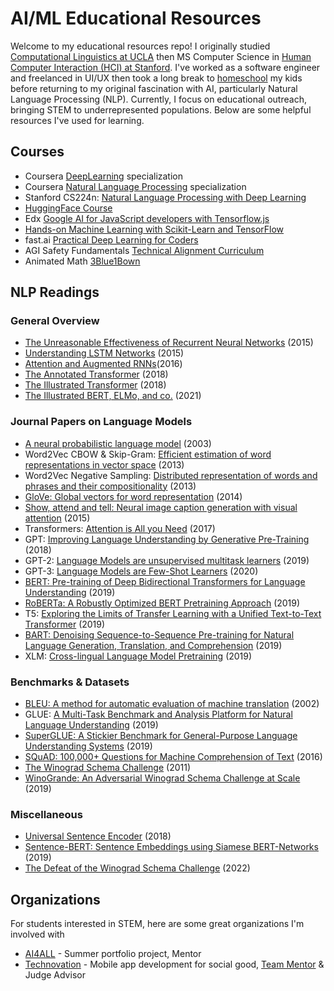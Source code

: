 # AI/ML Educational Resources

Welcome to my educational resources repo! I originally studied [Computational Linguistics at UCLA](https://linguistics.ucla.edu/) then MS Computer Science in [Human Computer Interaction (HCI) at Stanford](https://hci.stanford.edu/). I've worked as a software engineer and freelanced in UI/UX then took a long break to [homeschool](https://www.cheng2.com/blog/) my kids before returning to my original fascination with AI, particularly Natural Language Processing (NLP). Currently, I focus on educational outreach, bringing STEM to underrepresented populations. Below are some helpful resources I've used for learning.

## Courses
- Coursera [DeepLearning](https://www.coursera.org/specializations/deep-learning) specialization 
- Coursera [Natural Language Processing](https://www.coursera.org/specializations/natural-language-processing) specialization
- Stanford CS224n: [Natural Language Processing with Deep Learning](http://web.stanford.edu/class/cs224n/)
- [HuggingFace Course](https://huggingface.co/course)
- Edx [Google AI for JavaScript developers with Tensorflow.js](https://www.edx.org/course/google-ai-for-javascript-developers-with-tensorflowjs)
- [Hands-on Machine Learning with Scikit-Learn and TensorFlow](https://github.com/ageron/handson-ml)
- fast.ai [Practical Deep Learning for Coders](https://course.fast.ai/)
- AGI Safety Fundamentals [Technical Alignment Curriculum](https://www.eacambridge.org/technical-alignment-curriculum)
- Animated Math [3Blue1Bown](https://www.3blue1brown.com/)

## NLP Readings
### General Overview
- [The Unreasonable Effectiveness of Recurrent Neural Networks](http://karpathy.github.io/2015/05/21/rnn-effectiveness/) (2015)
- [Understanding LSTM Networks](https://colah.github.io/posts/2015-08-Understanding-LSTMs/) (2015)
- [Attention and Augmented RNNs](https://distill.pub/2016/augmented-rnns/)(2016)
- [The Annotated Transformer](http://nlp.seas.harvard.edu/2018/04/03/attention.html) (2018)
- [The Illustrated Transformer](https://jalammar.github.io/illustrated-transformer/) (2018)
- [The Illustrated BERT, ELMo, and co.](http://jalammar.github.io/illustrated-bert/) (2021)

### Journal Papers on Language Models
- [A neural probabilistic language model](https://www.semanticscholar.org/paper/A-Neural-Probabilistic-Language-Model-Bengio-Ducharme/6c2b28f9354f667cd5bd07afc0471d8334430da7) (2003)
- Word2Vec CBOW & Skip-Gram: [Efficient estimation of word representations in vector space](https://arxiv.org/abs/1301.3781) (2013)
- Word2Vec Negative Sampling: [Distributed representation of words and phrases and their compositionality](https://arxiv.org/abs/1310.4546) (2013)	
- [GloVe: Global vectors for word representation](https://www.semanticscholar.org/paper/GloVe%3A-Global-Vectors-for-Word-Representation-Pennington-Socher/f37e1b62a767a307c046404ca96bc140b3e68cb5) (2014)
- [Show, attend and tell: Neural image caption generation with visual attention](https://arxiv.org/abs/1502.03044) (2015)
- Transformers: [Attention is All you Need](https://arxiv.org/abs/1706.03762) (2017)
- GPT: [Improving Language Understanding by Generative Pre-Training](https://cdn.openai.com/research-covers/language-unsupervised/language_understanding_paper.pdf) (2018)
- GPT-2: [Language Models are unsupervised multitask learners](https://cdn.openai.com/better-language-models/language_models_are_unsupervised_multitask_learners.pdf) (2019)
- GPT-3: [Language Models are Few-Shot Learners](https://arxiv.org/abs/2005.14165) (2020)
- [BERT: Pre-training of Deep Bidirectional Transformers for Language Understanding](https://arxiv.org/abs/1810.04805) (2019)
- [RoBERTa: A Robustly Optimized BERT Pretraining Approach](https://arxiv.org/abs/1907.11692) (2019)
- T5: [Exploring the Limits of Transfer Learning with a Unified Text-to-Text Transformer](https://arxiv.org/abs/1910.10683) (2019)
- [BART: Denoising Sequence-to-Sequence Pre-training for Natural Language Generation, Translation, and Comprehension](https://arxiv.org/abs/1910.13461) (2019)
- XLM: [Cross-lingual Language Model Pretraining](https://arxiv.org/abs/1901.07291) (2019)

### Benchmarks & Datasets
- [BLEU: A method for automatic evaluation of machine translation](https://www.semanticscholar.org/paper/Bleu%3A-a-Method-for-Automatic-Evaluation-of-Machine-Papineni-Roukos/d7da009f457917aa381619facfa5ffae9329a6e9) (2002)
- GLUE: [A Multi-Task Benchmark and Analysis Platform for Natural Language Understanding](https://arxiv.org/abs/1804.07461v1) (2019)
- [SuperGLUE: A Stickier Benchmark for General-Purpose Language Understanding Systems](https://arxiv.org/abs/1905.00537v2) (2019)
- [SQuAD: 100,000+ Questions for Machine Comprehension of Text](https://arxiv.org/abs/1606.05250) (2016)
- [The Winograd Schema Challenge](http://commonsensereasoning.org/2011/papers/Levesque.pdf) (2011)
- [WinoGrande: An Adversarial Winograd Schema Challenge at Scale](https://arxiv.org/abs/1907.10641) (2019)

### Miscellaneous
- [Universal Sentence Encoder](https://arxiv.org/abs/1803.11175) (2018)
- [Sentence-BERT: Sentence Embeddings using Siamese BERT-Networks](https://arxiv.org/abs/1908.10084) (2019)
- [The Defeat of the Winograd Schema Challenge](https://arxiv.org/abs/2201.02387) (2022)

## Organizations
For students interested in STEM, here are some great organizations I'm involved with
- [AI4ALL](https://ai-4-all.org/) - Summer portfolio project, Mentor
- [Technovation](https://www.technovation.org/) - Mobile app development for social good, [Team Mentor](https://sites.google.com/view/code-work-ahead/) & Judge Advisor
